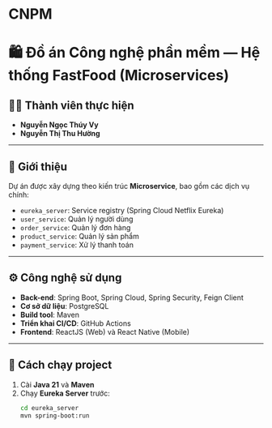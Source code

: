 # CNPM
# 🛍️ Đồ án Công nghệ phần mềm — Hệ thống FastFood (Microservices)

## 👩‍💻 Thành viên thực hiện
- **Nguyễn Ngọc Thúy Vy**  
- **Nguyễn Thị Thu Hường**

---

## 🧱 Giới thiệu
Dự án được xây dựng theo kiến trúc **Microservice**, bao gồm các dịch vụ chính:
- `eureka_server`: Service registry (Spring Cloud Netflix Eureka)
- `user_service`: Quản lý người dùng
- `order_service`: Quản lý đơn hàng
- `product_service`: Quản lý sản phẩm
- `payment_service`: Xử lý thanh toán

---

## ⚙️ Công nghệ sử dụng
- **Back-end**: Spring Boot, Spring Cloud, Spring Security, Feign Client  
- **Cơ sở dữ liệu**: PostgreSQL  
- **Build tool**: Maven  
- **Triển khai CI/CD**: GitHub Actions  
- **Frontend**: ReactJS (Web) và React Native (Mobile)

---

## 🚀 Cách chạy project
1. Cài **Java 21** và **Maven**
2. Chạy **Eureka Server** trước:
   ```bash
   cd eureka_server
   mvn spring-boot:run

